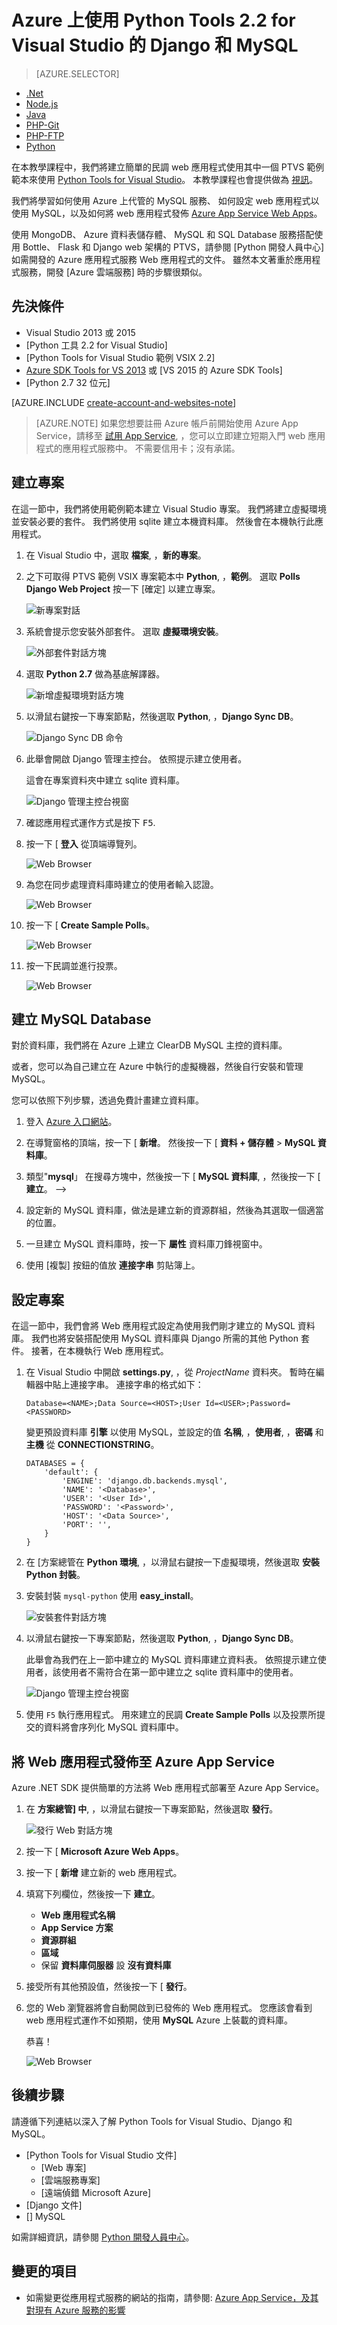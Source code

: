 <properties 
    pageTitle="Azure 上使用 Python Tools 2.2 for Visual Studio 的 Django 和 MySQL" 
    description="了解如何使用 Python Tools for Visual Studio 建立 Django Web 應用程式，藉此將資料儲存在 MySQL 資料庫執行個體中，並部署到 Azure App Service Web Apps。" 
    services="app-service\web" 
    documentationCenter="python" 
    authors="huguesv" 
    manager="wpickett" 
    editor=""/>

<tags 
    ms.service="app-service-web" 
    ms.workload="web" 
    ms.tgt_pltfrm="na" 
    ms.devlang="python" 
    ms.topic="get-started-article" 
    ms.date="11/17/2015"
    ms.author="huvalo"/>

# Azure 上使用 Python Tools 2.2 for Visual Studio 的 Django 和 MySQL 

> [AZURE.SELECTOR]
- [.Net](web-sites-dotnet-get-started.md)
- [Node.js](web-sites-nodejs-develop-deploy-mac.md)
- [Java](web-sites-java-get-started.md)
- [PHP-Git](web-sites-php-mysql-deploy-use-git.md)
- [PHP-FTP](web-sites-php-mysql-deploy-use-ftp.md)
- [Python](web-sites-python-ptvs-django-mysql.md)

在本教學課程中，我們將建立簡單的民調 web 應用程式使用其中一個 PTVS 範例範本來使用 [Python Tools for Visual Studio]。 本教學課程也會提供做為 [視訊](https://www.youtube.com/watch?v=oKCApIrS0Lo)。

我們將學習如何使用 Azure 上代管的 MySQL 服務、 如何設定 web 應用程式以使用 MySQL，以及如何將 web 應用程式發佈 [Azure App Service Web Apps](http://go.microsoft.com/fwlink/?LinkId=529714)。

使用 MongoDB、 Azure 資料表儲存體、 MySQL 和 SQL Database 服務搭配使用 Bottle、 Flask 和 Django web 架構的 PTVS，請參閱 [Python 開發人員中心] 如需開發的 Azure 應用程式服務 Web 應用程式的文件。 雖然本文著重於應用程式服務，開發 [Azure 雲端服務] 時的步驟很類似。

## 先決條件

 - Visual Studio 2013 或 2015
 - [Python 工具 2.2 for Visual Studio]
 - [Python Tools for Visual Studio 範例 VSIX 2.2]
 - [Azure SDK Tools for VS 2013] 或 [VS 2015 的 Azure SDK Tools]
 - [Python 2.7 32 位元]

[AZURE.INCLUDE [create-account-and-websites-note](../../includes/create-account-and-websites-note.md)]

>[AZURE.NOTE] 如果您想要註冊 Azure 帳戶前開始使用 Azure App Service，請移至 [試用 App Service](http://go.microsoft.com/fwlink/?LinkId=523751), ，您可以立即建立短期入門 web 應用程式的應用程式服務中。 不需要信用卡；沒有承諾。

## 建立專案

在這一節中，我們將使用範例範本建立 Visual Studio 專案。 我們將建立虛擬環境並安裝必要的套件。 我們將使用 sqlite 建立本機資料庫。 然後會在本機執行此應用程式。

1.  在 Visual Studio 中，選取 **檔案**, ，**新的專案**。

1.  之下可取得 PTVS 範例 VSIX 專案範本中 **Python**, ，**範例**。 選取 **Polls Django Web Project** 按一下 [確定] 以建立專案。

    ![新專案對話](./media/web-sites-python-ptvs-django-mysql/PollsDjangoNewProject.png)

1.  系統會提示您安裝外部套件。 選取 **虛擬環境安裝**。

    ![外部套件對話方塊](./media/web-sites-python-ptvs-django-mysql/PollsDjangoExternalPackages.png)

1.  選取 **Python 2.7** 做為基底解譯器。

    ![新增虛擬環境對話方塊](./media/web-sites-python-ptvs-django-mysql/PollsCommonAddVirtualEnv.png)

1.  以滑鼠右鍵按一下專案節點，然後選取 **Python**, ，**Django Sync DB**。

    ![Django Sync DB 命令](./media/web-sites-python-ptvs-django-mysql/PollsDjangoSyncDB.png)

1.  此舉會開啟 Django 管理主控台。 依照提示建立使用者。

    這會在專案資料夾中建立 sqlite 資料庫。

    ![Django 管理主控台視窗](./media/web-sites-python-ptvs-django-mysql/PollsDjangoConsole.png)

1.  確認應用程式運作方式是按下 <kbd>F5</kbd>.

1.  按一下 [ **登入** 從頂端導覽列。

    ![Web Browser](./media/web-sites-python-ptvs-django-mysql/PollsDjangoCommonBrowserLocalMenu.png)

1.  為您在同步處理資料庫時建立的使用者輸入認證。

    ![Web Browser](./media/web-sites-python-ptvs-django-mysql/PollsDjangoCommonBrowserLocalLogin.png)

1.  按一下 [ **Create Sample Polls**。

    ![Web Browser](./media/web-sites-python-ptvs-django-mysql/PollsDjangoCommonBrowserNoPolls.png)

1.  按一下民調並進行投票。

    ![Web Browser](./media/web-sites-python-ptvs-django-mysql/PollsDjangoSqliteBrowser.png)

## 建立 MySQL Database

對於資料庫，我們將在 Azure 上建立 ClearDB MySQL 主控的資料庫。

或者，您可以為自己建立在 Azure 中執行的虛擬機器，然後自行安裝和管理 MySQL。

您可以依照下列步驟，透過免費計畫建立資料庫。

1.  登入 [Azure 入口網站](https://portal.azure.com/)。

1.  在導覽窗格的頂端，按一下 [ **新增**。 然後按一下 [ **資料 + 儲存體** > **MySQL 資料庫**。 

  

1.  類型"**mysql**」 在搜尋方塊中，然後按一下 [ **MySQL 資料庫**, ，然後按一下 [ **建立**。  -->
    <!-- ![Choose Add-on Dialog](./media/web-sites-python-ptvs-django-mysql/PollsDjangoClearDBAddon1.png) -->

1.  設定新的 MySQL 資料庫，做法是建立新的資源群組，然後為其選取一個適當的位置。

    <!-- ![Personalize Add-on Dialog](./media/web-sites-python-ptvs-django-mysql/PollsDjangoClearDBAddon2.png) -->

1.  一旦建立 MySQL 資料庫時，按一下 **屬性** 資料庫刀鋒視窗中。
2.  使用 [複製] 按鈕的值放 **連接字串** 剪貼簿上。

## 設定專案

在這一節中，我們會將 Web 應用程式設定為使用我們剛才建立的 MySQL 資料庫。 我們也將安裝搭配使用 MySQL 資料庫與 Django 所需的其他 Python 套件。 接著，在本機執行 Web 應用程式。

1.  在 Visual Studio 中開啟 **settings.py**, ，從 *ProjectName* 資料夾。 暫時在編輯器中貼上連接字串。 連接字串的格式如下：

        Database=<NAME>;Data Source=<HOST>;User Id=<USER>;Password=<PASSWORD>

    變更預設資料庫 **引擎** 以使用 MySQL，並設定的值 **名稱**, ，**使用者**, ，**密碼** 和 **主機** 從 **CONNECTIONSTRING**。

        DATABASES = {
            'default': {
                'ENGINE': 'django.db.backends.mysql',
                'NAME': '<Database>',
                'USER': '<User Id>',
                'PASSWORD': '<Password>',
                'HOST': '<Data Source>',
                'PORT': '',
            }
        }


1.  在 [方案總管在 **Python 環境**, ，以滑鼠右鍵按一下虛擬環境，然後選取 **安裝 Python 封裝**。

1. 安裝封裝 `mysql-python` 使用 **easy_install**。

    ![安裝套件對話方塊](./media/web-sites-python-ptvs-django-mysql/PollsDjangoMySQLInstallPackage.png)

1.  以滑鼠右鍵按一下專案節點，然後選取 **Python**, ，**Django Sync DB**。 

    此舉會為我們在上一節中建立的 MySQL 資料庫建立資料表。 依照提示建立使用者，該使用者不需符合在第一節中建立之 sqlite 資料庫中的使用者。

    ![Django 管理主控台視窗](./media/web-sites-python-ptvs-django-mysql/PollsDjangoConsole.png)

1.  使用 `F5` 執行應用程式。 用來建立的民調 **Create Sample Polls** 以及投票所提交的資料將會序列化 MySQL 資料庫中。

## 將 Web 應用程式發佈至 Azure App Service

Azure .NET SDK 提供簡單的方法將 Web 應用程式部署至 Azure App Service。

1.  在 **方案總管] 中**, ，以滑鼠右鍵按一下專案節點，然後選取 **發行**。

    ![發行 Web 對話方塊](./media/web-sites-python-ptvs-django-mysql/PollsCommonPublishWebSiteDialog.png)

1.  按一下 [ **Microsoft Azure Web Apps**。

1.  按一下 [ **新增** 建立新的 web 應用程式。

1.  填寫下列欄位，然後按一下 **建立**。
    -   **Web 應用程式名稱**
    -   **App Service 方案**
    -   **資源群組**
    -   **區域**
    -   保留 **資料庫伺服器** 設 **沒有資料庫**

    <!-- ![Create Site on Microsoft Azure Dialog](./media/web-sites-python-ptvs-django-mysql/PollsCommonCreateWebSite.png) -->

1.  接受所有其他預設值，然後按一下 [ **發行**。

1.  您的 Web 瀏覽器將會自動開啟到已發佈的 Web 應用程式。 您應該會看到 web 應用程式運作不如預期，使用 **MySQL** Azure 上裝載的資料庫。

    恭喜！

    ![Web Browser](./media/web-sites-python-ptvs-django-mysql/PollsDjangoAzureBrowser.png)

## 後續步驟

請遵循下列連結以深入了解 Python Tools for Visual Studio、Django 和 MySQL。

- [Python Tools for Visual Studio 文件]
  - [Web 專案]
  - [雲端服務專案]
  - [遠端偵錯 Microsoft Azure]
- [Django 文件]
- [] MySQL

如需詳細資訊，請參閱 [Python 開發人員中心](/develop/python/)。

## 變更的項目
* 如需變更從應用程式服務的網站的指南，請參閱: [Azure App Service，及其對現有 Azure 服務的影響](http://go.microsoft.com/fwlink/?LinkId=529714)


<!--Link references-->
[Python Developer Center]: /develop/python/
[Azure Cloud Services]: ../cloud-services-python-ptvs.md

<!--External Link references-->
[Azure Portal]: https://portal.azure.com
[Python Tools for Visual Studio]: http://aka.ms/ptvs
[Python Tools 2.2 for Visual Studio]: http://go.microsoft.com/fwlink/?LinkID=624025
[Python Tools 2.2 for Visual Studio Samples VSIX]: http://go.microsoft.com/fwlink/?LinkID=624025
[Azure SDK Tools for VS 2013]: http://go.microsoft.com/fwlink/?LinkId=323510
[Azure SDK Tools for VS 2015]: http://go.microsoft.com/fwlink/?LinkId=518003
[Python 2.7 32-bit]: http://go.microsoft.com/fwlink/?LinkId=517190 
[Python Tools for Visual Studio Documentation]: http://aka.ms/ptvsdocs
[Remote Debugging on Microsoft Azure]: http://go.microsoft.com/fwlink/?LinkId=624026
[Web Projects]: http://go.microsoft.com/fwlink/?LinkId=624027
[Cloud Service Projects]: http://go.microsoft.com/fwlink/?LinkId=624028
[Django Documentation]: https://www.djangoproject.com/
[MySQL]: http://www.mysql.com/
 

